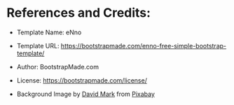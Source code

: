 
# References and Credits:
* Template Name: eNno
* Template URL: https://bootstrapmade.com/enno-free-simple-bootstrap-template/
* Author: BootstrapMade.com
* License: https://bootstrapmade.com/license/

* Background Image by <a href="https://pixabay.com/users/12019-12019/?utm_source=link-attribution&amp;utm_medium=referral&amp;utm_campaign=image&amp;utm_content=92351">David Mark</a> from <a href="https://pixabay.com//?utm_source=link-attribution&amp;utm_medium=referral&amp;utm_campaign=image&amp;utm_content=92351">Pixabay</a>